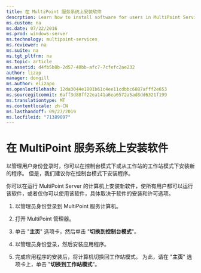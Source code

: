 ```yaml
---
title: 在 MultiPoint 服务系统上安装软件
descrption: Learn how to install software for users in MultiPoint Services
ms.custom: na
ms.date: 07/22/2016
ms.prod: windows-server
ms.technology: multipoint-services
ms.reviewer: na
ms.suite: na
ms.tgt_pltfrm: na
ms.topic: article
ms.assetid: d4fb5b8b-2d57-40bb-afc7-7cfefc2ae232
author: lizap
manager: dongill
ms.author: elizapo
ms.openlocfilehash: 12da3044e1801b61c4ee11cdbbc6887afff2e653
ms.sourcegitcommit: 6aff3d88ff22ea141a6ea6572a5ad8dd6321f199
ms.translationtype: MT
ms.contentlocale: zh-CN
ms.lasthandoff: 09/27/2019
ms.locfileid: "71389097"
---
```

# <a name="install-software-on-your-multipoint-services-system"></a>在 MultiPoint 服务系统上安装软件
以管理用户身份登录时，你可以在控制台模式下或从工作站的工作站模式下安装新的程序。 但是，我们建议你在控制台模式下安装程序。  
  
你可以在运行 MultiPoint Server 的计算机上安装新软件，使所有用户都可以运行该软件，或者仅你可以使用该软件，具体取决于软件的安装和许可选项。  
   
1.  以管理员身份登录到 MultiPoint 服务计算机。  
  
2.  打开 MultiPoint 管理器。  
  
3.  单击 "**主页**" 选项卡，然后单击 "**切换到控制台模式**"。  
  
4.  以管理员身份登录，然后安装应用程序。  
  
5.  完成应用程序的安装后，将计算机切换回工作站模式。 为此，请在 "**主页**" 选项卡上，单击 "**切换到工作站模式**"。  
